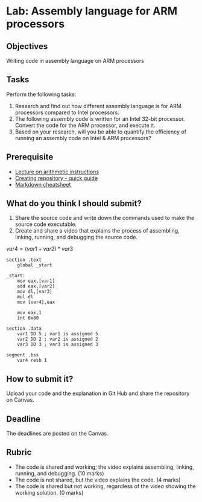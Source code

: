# Lab: Assembly language for ARM processors

## Objectives
Writing code in assembly language on ARM processors

## Tasks
Perform the following tasks:  
1. Research and find out how different assembly language is for ARM processors compared to Intel processors.
2. The following assembly code is written for an Intel 32-bit processor. Convert the code for the ARM processor, and execute it.
3. Based on your research, will you be able to quantify the efficiency of running an assembly code on Intel & ARM processors?  

## Prerequisite
- [Lecture on arithmetic instructions](https://htmlpreview.github.io/?https://github.com/d-khan/assembly/blob/main/arithmetic-instructions/Lecture.html)
- [Creating repository - quick guide](https://docs.github.com/en/repositories/creating-and-managing-repositories/quickstart-for-repositories)
- [Markdown cheatsheet](https://github.com/adam-p/markdown-here/wiki/Markdown-Cheatsheet)

## What do you think I should submit?
1. Share the source code and write down the commands used to make the source code executable.  
2. Create and share a video that explains the process of assembling, linking, running, and debugging the source code.

$var4 = (var1+var2)*var3$

```assembly
section .text
    global _start

_start:
    mov eax,[var1]
    add eax,[var2]
    mov dl,[var3]
    mul dl
    mov [var4],eax
    
    mov eax,1
    int 0x80

section .data
    var1 DD 5 ; var1 is assigned 5
    var2 DD 2 ; var2 is assigned 2
    var3 DD 3 ; var3 is assigned 3
    
segment .bss
    var4 resb 1
```


  
## How to submit it?
Upload your code and the explanation in Git Hub and share the repository on Canvas.

## Deadline
The deadlines are posted on the Canvas.

## Rubric
- The code is shared and working; the video explains assembling, linking, running, and debugging. (10 marks)  
- The code is not shared, but the video explains the code. (4 marks)
- The code is shared but not working, regardless of the video showing the working solution. (0 marks)
